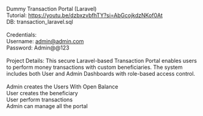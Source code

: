 Dummy Transaction Portal (Laravel)
<br/>
Tutorial: https://youtu.be/dzbxzvbfhTY?si=AbGcojkdzNKof0At <br/>
DB: transaction_laravel.sql <br/><br/>
Credentials: <br/>
Username: admin@admin.com <br/>
Password: Admin@@123 <br/>
<br/>
Project Details:
This secure Laravel-based Transaction Portal enables users to perform money transactions with custom beneficiaries. The system includes both User and Admin Dashboards with role-based access control.<br/><br>
Admin creates the Users With Open Balance<br/>
User creates the beneficiary <br/>
User perform transactions<br/>
Admin can manage all the portal<br/>
